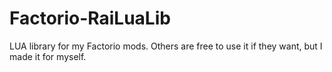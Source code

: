# Factorio-RaiLuaLib
LUA library for my Factorio mods. Others are free to use it if they want, but I made it for myself.
